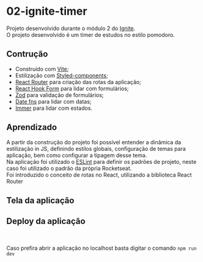 # 02-ignite-timer

Projeto desenvolvido durante o módulo 2 do [Ignite](https://lp.rocketseat.com.br/ignite?&).
<br>
O projeto desenvolvido é um timer de estudos no estilo pomodoro.

## Contrução

- Construído com [Vite](https://vitejs.dev/);
- Estilização com [Styled-components](https://styled-components.com/);
- [React Router](https://reactrouter.com/en/main) para criação das rotas da aplicação;
- [React Hook Form](https://react-hook-form.com/) para lidar com formulários;
- [Zod](https://github.com/colinhacks/zod) para validação de formulários;
- [Date fns]() para lidar com datas;
- [Immer](https://github.com/immerjs/immer) para lidar com estados.

## Aprendizado

A partir da construção do projeto foi possível entender a dinâmica da estilização in JS, definindo estilos globais, configuração de temas para aplicação, bem como configurar a tipagem desse tema. 
<br>
Na aplicação foi utilizado o [ESLint](https://eslint.org/) para definir os padrões de projeto, neste caso foi utilizado o padrão da própria Rocketseat.
<br>
Foi introduzido o conceito de rotas no React, utilizando a biblioteca React Router

## Tela da aplicação

## Deploy da aplicação

<br>

Caso prefira abrir a aplicação no localhost basta digitar o comando `npm run dev`

 

